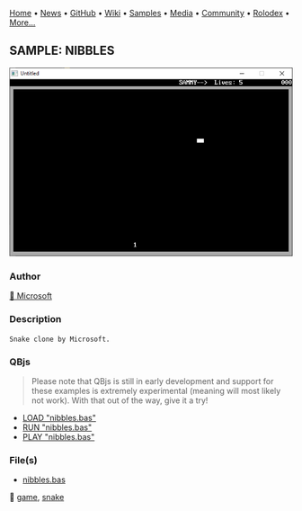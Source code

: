 [Home](https://qb64.com) • [News](../../news.md) • [GitHub](../../github.md) • [Wiki](../../wiki.md) • [Samples](../../samples.md) • [Media](../../media.md) • [Community](../../community.md) • [Rolodex](../../rolodex.md) • [More...](../../more.md)

## SAMPLE: NIBBLES

![screenshot.png](img/screenshot.png)

### Author

[🐝 Microsoft](../microsoft.md) 

### Description

```text
Snake clone by Microsoft.
```

### QBjs

> Please note that QBjs is still in early development and support for these examples is extremely experimental (meaning will most likely not work). With that out of the way, give it a try!

* [LOAD "nibbles.bas"](https://v6p9d9t4.ssl.hwcdn.net/html/5953810/index.html?src=https://qb64.com/samples/nibbles/src/nibbles.bas)
* [RUN "nibbles.bas"](https://v6p9d9t4.ssl.hwcdn.net/html/5953810/index.html?mode=auto&src=https://qb64.com/samples/nibbles/src/nibbles.bas)
* [PLAY "nibbles.bas"](https://v6p9d9t4.ssl.hwcdn.net/html/5953810/index.html?mode=play&src=https://qb64.com/samples/nibbles/src/nibbles.bas)

### File(s)

* [nibbles.bas](src/nibbles.bas)

🔗 [game](../game.md), [snake](../snake.md)
